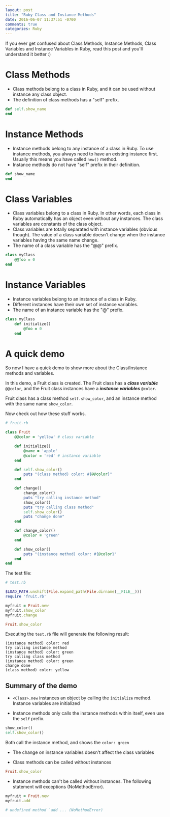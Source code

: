 ```yaml
---
layout: post
title: "Ruby Class and Instance Methods"
date: 2016-06-07 11:37:51 -0700
comments: true
categories: Ruby 
---
```


If you ever get confused about Class Methods, Instance Methods, Class Variables and Instance Variables in Ruby, read this post and you'll understand it better :)

# Class Methods
- Class methods belong to a class in Ruby, and it can be used without instance any class object. 
- The definition of class methods has a "self" prefix.

```ruby
def self.show_name
end
```

<!--more--> 

# Instance Methods
- Instance methods belong to any instance of a class in Ruby. To use instance methods, you always need to have an existing instance first. Usually this means you have called ```new()``` method.
- Instance methods do not have "self" prefix in their definition.

```ruby
def show_name
end
```

# Class Variables
- Class variables belong to a class in Ruby. In other words, each class in Ruby automatically has an object even without any instances. The class variables are constants of the class object.
- Class variables are totally separated with instance variables (obvious though). The value of a class variable doesn't change when the instance variables having the same name change.
- The name of a class variable has the "@@" prefix.

```ruby
class myClass
    @@foo = 0
end
```

# Instance Variables
- Instance variables belong to an instance of a class in Ruby.
- Different instances have their own set of instance variables.
- The name of an instance variable has the "@" prefix.

```ruby
class myClass
    def initialize()
        @foo = 0
    end
```

# A quick demo

So now I have a quick demo to show more about the Class/Instance methods and variables.

In this demo, a Fruit class is created. The Fruit class has a ***class variable*** ```@@color```, and the Fruit class instances have a ***instance variables*** ```@color```.

Fruit class has a class method ```self.show_color```, and an instance method with the same name ```show_color```.

Now check out how these stuff works.

```ruby
# fruit.rb

class Fruit
    @@color = 'yellow' # class variable

    def initialize()
        @name = 'apple'
        @color = 'red' # instance variable
    end

    def self.show_color()
        puts "(class method) color: #{@@color}"
    end

    def change()
        change_color()
        puts "try calling instance method"
        show_color()
        puts "try calling class method"
        self.show_color()
        puts "change done"
    end

    def change_color()
        @color = 'green'
    end

    def show_color()
        puts "(instance method) color: #{@color}"
    end
end

```

The test file:

```ruby
# test.rb

$LOAD_PATH.unshift(File.expand_path(File.dirname(__FILE__)))
require 'fruit.rb'

myfruit = Fruit.new
myfruit.show_color
myfruit.change

Fruit.show_color

```

Executing the ```test.rb``` file will generate the following result:

```
(instance method) color: red
try calling instance method
(instance method) color: green
try calling class method
(instance method) color: green
change done
(class method) color: yellow
```

## Summary of the demo

- ```<Class>.new``` instances an object by calling the ```initialize``` method. Instance variables are initialized

- Instance methods only calls the instance methods within itself, even use the ```self``` prefix.

```ruby
show_color()
self.show_color()

```

Both call the instance method, and shows the ```color: green```

- The change on instance variables doesn't affect the class variables

- Class methods can be called without instances

```ruby
Fruit.show_color

```

- Instance methods can't be called without instances. The following statement will exceptions (NoMethodError).

```ruby
myfruit = Fruit.new
myfruit.add

# undefined method `add ... (NoMethodError)

```

